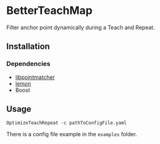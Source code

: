 # BetterTeachMap

Filter anchor point dynamically during a Teach and Repeat.

## Installation

### Dependencies

- [libpointmatcher](https://github.com/ethz-asl/libpointmatcher)
- [lemon](https://lemon.cs.elte.hu/trac/lemon)
- Boost

## Usage

```
OptimizeTeachRepeat -c pathToConfigFile.yaml
```

There is a config file example in the `examples` folder.
